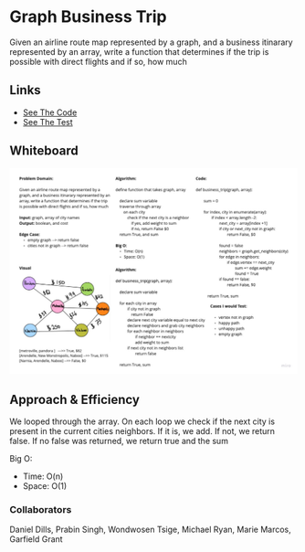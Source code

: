 # Graph Business Trip

Given an airline route map represented by a graph, and a business itinarary represented by an array, write a function that determines if the trip is possible with direct flights and if so, how much

## Links

- [See The Code](graph_business_trip.py)
- [See The Test](../tests/test_graph_business_trip.py)

## Whiteboard

![Graph business Trip](cc_37.jpg)

## Approach & Efficiency

We looped through the array. On each loop we check if the next city is present in the current cities neighbors. If it is, we add. If not, we return false. If no false was returned, we return true and the sum

Big O:

- Time: O(n)
- Space: O(1)

### Collaborators

Daniel Dills, Prabin Singh, Wondwosen Tsige, Michael Ryan, Marie Marcos, Garfield Grant
